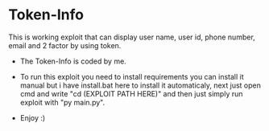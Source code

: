 # Token-Info

This is working exploit that can display user name, user id, phone number, email and 2 factor by using token.

* The Token-Info is coded by me.

* To run this exploit you need to install requirements you can install it manual but i have install.bat here to install it automaticaly, next just open cmd and write "cd (EXPLOIT PATH HERE)"
and then just simply run exploit with "py main.py".

* Enjoy :)
